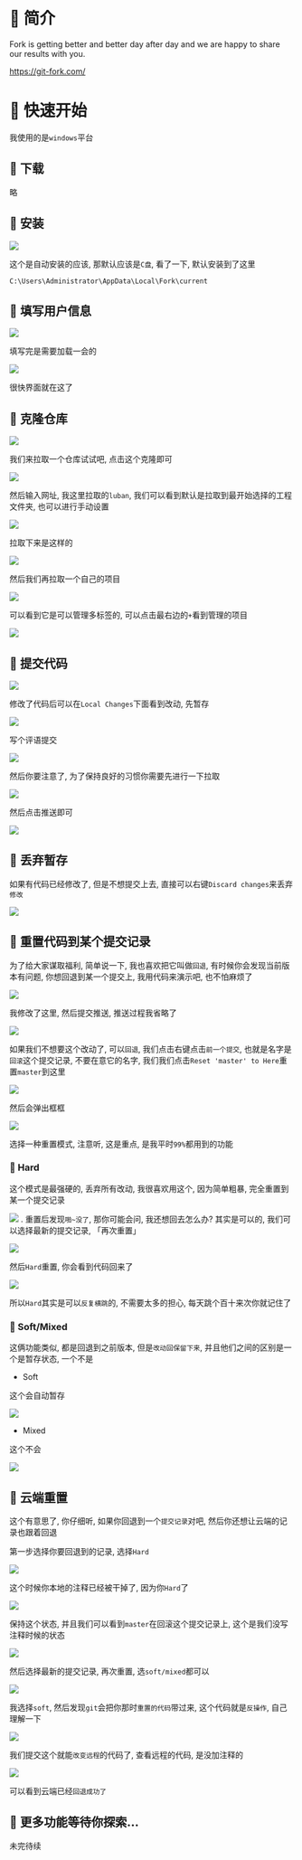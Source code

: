 # 🍎 简介

Fork is getting better and better day after day and we are happy to share our results with you.

https://git-fork.com/

# 🍎 快速开始

我使用的是`windows`平台

## 🌲 下载

略

## 🌲 安装

![](images/Pasted%20image%2020250822195524.png)

这个是自动安装的应该, 那默认应该是`C盘`, 看了一下, 默认安装到了这里

```
C:\Users\Administrator\AppData\Local\Fork\current
```

## 🌲 填写用户信息

![](images/Pasted%20image%2020250822195709.png)

填写完是需要加载一会的

![](images/Pasted%20image%2020250822195743.png)

很快界面就在这了

## 🌲 克隆仓库

![](images/Pasted%20image%2020250822195758.png)

我们来拉取一个仓库试试吧, 点击这个克隆即可

![](images/Pasted%20image%2020250822200000.png)

然后输入网址, 我这里拉取的`luban`, 我们可以看到默认是拉取到最开始选择的工程文件夹, 也可以进行手动设置

![](images/Pasted%20image%2020250822200329.png)

拉取下来是这样的

![](images/Pasted%20image%2020250822202430.png)

然后我们再拉取一个自己的项目

![](images/Pasted%20image%2020250822202446.png)

可以看到它是可以管理多标签的, 可以点击最右边的`+`看到管理的项目

![](images/Pasted%20image%2020250822202409.png)

## 🌲 提交代码

![](images/Pasted%20image%2020250822200818.png)

修改了代码后可以在`Local Changes`下面看到改动, 先暂存

![](images/Pasted%20image%2020250822200858.png)

写个评语提交

![](images/Pasted%20image%2020250822200939.png)

然后你要注意了, 为了保持良好的习惯你需要先进行一下拉取

![](images/Pasted%20image%2020250822202109.png)

然后点击推送即可

![](images/Pasted%20image%2020250822201005.png)

## 🌲 丢弃暂存

如果有代码已经修改了, 但是不想提交上去, 直接可以右键`Discard changes`来丢弃`修改`

![](images/Pasted%20image%2020250822202744.png)

## 🌲 重置代码到某个提交记录

为了给大家谋取福利, 简单说一下, 我也喜欢把它叫做`回退`, 有时候你会发现当前版本有问题, 你想回退到某一个提交上, 我用代码来演示吧, 也不怕麻烦了

![](images/Pasted%20image%2020250822202647.png)

我修改了这里, 然后提交推送, 推送过程我省略了

![](images/Pasted%20image%2020250822202936.png)

如果我们不想要这个改动了, 可以`回退`, 我们点击右键点击`前一个提交`, 也就是名字是`回滚`这个提交记录, 不要在意它的名字, 我们我们点击`Reset 'master' to Here`重置`master`到这里

![](images/Pasted%20image%2020250822203104.png)

然后会弹出框框

![](images/Pasted%20image%2020250822203153.png)

选择一种重置模式, 注意听, 这是重点, 是我平时`99%`都用到的功能

### 🌸 Hard

这个模式是最强硬的, 丢弃所有改动, 我很喜欢用这个, 因为简单粗暴, 完全重置到某一个提交记录

![](images/Pasted%20image%2020250822203327.png)
.
重置后发现`啪~没了`, 那你可能会问, 我还想回去怎么办? 其实是可以的, 我们可以选择最新的提交记录, 「再次重置」

![](images/Pasted%20image%2020250822203459.png)

然后`Hard`重置, 你会看到代码回来了

![](images/Pasted%20image%2020250822203527.png)

所以`Hard`其实是可以`反复横跳`的, 不需要太多的担心, 每天跳个百十来次你就记住了

### 🌸 Soft/Mixed

这俩功能类似, 都是回退到之前版本, 但是`改动回保留下来`, 并且他们之间的区别是一个是暂存状态, 一个不是

- Soft 

这个会自动暂存

![](images/Pasted%20image%2020250822203718.png)

- Mixed

这个不会

![](images/Pasted%20image%2020250822203754.png)

## 🌲 云端重置

这个有意思了, 你仔细听, 如果你回退到一个`提交记录`对吧, 然后你还想让云端的记录也跟着回退

第一步选择你要回退到的记录, 选择`Hard`

![](images/Pasted%20image%2020250822203459.png)

这个时候你本地的注释已经被干掉了, 因为你`Hard`了

![](images/Pasted%20image%2020250822204444.png)


保持这个状态, 并且我们可以看到`master`在回滚这个提交记录上, 这个是我们没写注释时候的状态

![](images/Pasted%20image%2020250822204538.png)

然后选择最新的提交记录, 再次重置, 选`soft/mixed`都可以

![](images/Pasted%20image%2020250822204050.png)

我选择`soft`, 然后发现`git`会把你那时`重置的代码`带过来, 这个代码就是`反操作`, 自己理解一下

![](images/Pasted%20image%2020250822204723.png)

我们提交这个就能`改变远程`的代码了, 查看远程的代码, 是没加注释的

![](images/Pasted%20image%2020250822204846.png)

可以看到云端已经`回退成功了`

## 🌲 更多功能等待你探索...

未完待续
















